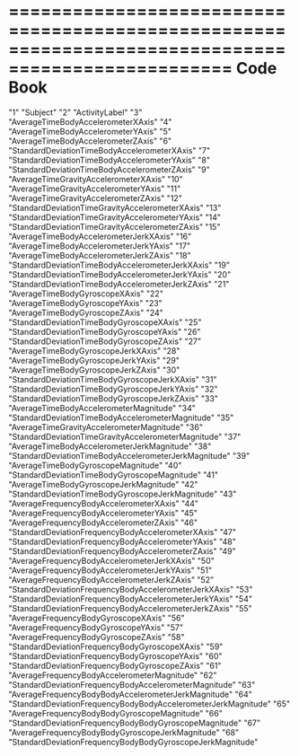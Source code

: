 ===================================================================================================
Code Book
===================================================================================================


"1" "Subject"
"2" "ActivityLabel"
"3" "AverageTimeBodyAccelerometerXAxis"
"4" "AverageTimeBodyAccelerometerYAxis"
"5" "AverageTimeBodyAccelerometerZAxis"
"6" "StandardDeviationTimeBodyAccelerometerXAxis"
"7" "StandardDeviationTimeBodyAccelerometerYAxis"
"8" "StandardDeviationTimeBodyAccelerometerZAxis"
"9" "AverageTimeGravityAccelerometerXAxis"
"10" "AverageTimeGravityAccelerometerYAxis"
"11" "AverageTimeGravityAccelerometerZAxis"
"12" "StandardDeviationTimeGravityAccelerometerXAxis"
"13" "StandardDeviationTimeGravityAccelerometerYAxis"
"14" "StandardDeviationTimeGravityAccelerometerZAxis"
"15" "AverageTimeBodyAccelerometerJerkXAxis"
"16" "AverageTimeBodyAccelerometerJerkYAxis"
"17" "AverageTimeBodyAccelerometerJerkZAxis"
"18" "StandardDeviationTimeBodyAccelerometerJerkXAxis"
"19" "StandardDeviationTimeBodyAccelerometerJerkYAxis"
"20" "StandardDeviationTimeBodyAccelerometerJerkZAxis"
"21" "AverageTimeBodyGyroscopeXAxis"
"22" "AverageTimeBodyGyroscopeYAxis"
"23" "AverageTimeBodyGyroscopeZAxis"
"24" "StandardDeviationTimeBodyGyroscopeXAxis"
"25" "StandardDeviationTimeBodyGyroscopeYAxis"
"26" "StandardDeviationTimeBodyGyroscopeZAxis"
"27" "AverageTimeBodyGyroscopeJerkXAxis"
"28" "AverageTimeBodyGyroscopeJerkYAxis"
"29" "AverageTimeBodyGyroscopeJerkZAxis"
"30" "StandardDeviationTimeBodyGyroscopeJerkXAxis"
"31" "StandardDeviationTimeBodyGyroscopeJerkYAxis"
"32" "StandardDeviationTimeBodyGyroscopeJerkZAxis"
"33" "AverageTimeBodyAccelerometerMagnitude"
"34" "StandardDeviationTimeBodyAccelerometerMagnitude"
"35" "AverageTimeGravityAccelerometerMagnitude"
"36" "StandardDeviationTimeGravityAccelerometerMagnitude"
"37" "AverageTimeBodyAccelerometerJerkMagnitude"
"38" "StandardDeviationTimeBodyAccelerometerJerkMagnitude"
"39" "AverageTimeBodyGyroscopeMagnitude"
"40" "StandardDeviationTimeBodyGyroscopeMagnitude"
"41" "AverageTimeBodyGyroscopeJerkMagnitude"
"42" "StandardDeviationTimeBodyGyroscopeJerkMagnitude"
"43" "AverageFrequencyBodyAccelerometerXAxis"
"44" "AverageFrequencyBodyAccelerometerYAxis"
"45" "AverageFrequencyBodyAccelerometerZAxis"
"46" "StandardDeviationFrequencyBodyAccelerometerXAxis"
"47" "StandardDeviationFrequencyBodyAccelerometerYAxis"
"48" "StandardDeviationFrequencyBodyAccelerometerZAxis"
"49" "AverageFrequencyBodyAccelerometerJerkXAxis"
"50" "AverageFrequencyBodyAccelerometerJerkYAxis"
"51" "AverageFrequencyBodyAccelerometerJerkZAxis"
"52" "StandardDeviationFrequencyBodyAccelerometerJerkXAxis"
"53" "StandardDeviationFrequencyBodyAccelerometerJerkYAxis"
"54" "StandardDeviationFrequencyBodyAccelerometerJerkZAxis"
"55" "AverageFrequencyBodyGyroscopeXAxis"
"56" "AverageFrequencyBodyGyroscopeYAxis"
"57" "AverageFrequencyBodyGyroscopeZAxis"
"58" "StandardDeviationFrequencyBodyGyroscopeXAxis"
"59" "StandardDeviationFrequencyBodyGyroscopeYAxis"
"60" "StandardDeviationFrequencyBodyGyroscopeZAxis"
"61" "AverageFrequencyBodyAccelerometerMagnitude"
"62" "StandardDeviationFrequencyBodyAccelerometerMagnitude"
"63" "AverageFrequencyBodyBodyAccelerometerJerkMagnitude"
"64" "StandardDeviationFrequencyBodyBodyAccelerometerJerkMagnitude"
"65" "AverageFrequencyBodyBodyGyroscopeMagnitude"
"66" "StandardDeviationFrequencyBodyBodyGyroscopeMagnitude"
"67" "AverageFrequencyBodyBodyGyroscopeJerkMagnitude"
"68" "StandardDeviationFrequencyBodyBodyGyroscopeJerkMagnitude"